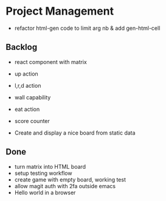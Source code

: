 # Project Management
- refactor html-gen code to limit arg nb & add gen-html-cell

## Backlog

- react component with matrix
- up action
- l,r,d action
- wall capability
- eat action
- score counter

- Create and display a nice board from static data

## Done
- turn matrix into HTML board
- setup testing workflow
- create game with empty board, working test
- allow magit auth with 2fa outside emacs
- Hello world in a browser

